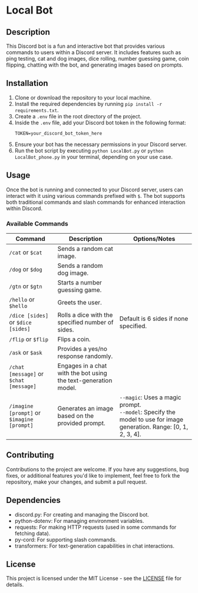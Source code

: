 # Local Bot

## Description
This Discord bot is a fun and interactive bot that provides various commands to users within a Discord server. It includes features such as ping testing, cat and dog images, dice rolling, number guessing game, coin flipping, chatting with the bot, and generating images based on prompts.

## Installation
1. Clone or download the repository to your local machine.
2. Install the required dependencies by running `pip install -r requirements.txt`.
3. Create a `.env` file in the root directory of the project.
4. Inside the `.env` file, add your Discord bot token in the following format:
    ```
    TOKEN=your_discord_bot_token_here
    ```
5. Ensure your bot has the necessary permissions in your Discord server.
6. Run the bot script by executing `python LocalBot.py` or `python LocalBot_phone.py` in your terminal, depending on your use case.

## Usage
Once the bot is running and connected to your Discord server, users can interact with it using various commands prefixed with `$`. The bot supports both traditional commands and slash commands for enhanced interaction within Discord.

### Available Commands

| Command                                    | Description                                                     | Options/Notes                                                                                                        |
| ------------------------------------------ | --------------------------------------------------------------- | -------------------------------------------------------------------------------------------------------------------- |
| `/cat` or `$cat`                           | Sends a random cat image.                                       |                                                                                                                      |
| `/dog` or `$dog`                           | Sends a random dog image.                                       |                                                                                                                      |
| `/gtn` or `$gtn`                           | Starts a number guessing game.                                  |                                                                                                                      |
| `/hello` or `$hello`                       | Greets the user.                                                |                                                                                                                      |
| `/dice [sides]` or `$dice [sides]`         | Rolls a dice with the specified number of sides.                | Default is 6 sides if none specified.                                                                                |
| `/flip` or `$flip`                         | Flips a coin.                                                   |                                                                                                                      |
| `/ask` or `$ask`                           | Provides a yes/no response randomly.                            |                                                                                                                      |
| `/chat [message]` or `$chat [message]`     | Engages in a chat with the bot using the text-generation model. |                                                                                                                      |
| `/imagine [prompt]` or `$imagine [prompt]` | Generates an image based on the provided prompt.                | `--magic`: Uses a magic prompt.<br>`--model`: Specify the model to use for image generation. Range: [0, 1, 2, 3, 4]. |



## Contributing
Contributions to the project are welcome. If you have any suggestions, bug fixes, or additional features you'd like to implement, feel free to fork the repository, make your changes, and submit a pull request.

## Dependencies
- discord.py: For creating and managing the Discord bot.
- python-dotenv: For managing environment variables.
- requests: For making HTTP requests (used in some commands for fetching data).
- py-cord: For supporting slash commands.
- transformers: For text-generation capabilities in chat interactions.

## License
This project is licensed under the MIT License - see the [LICENSE](LICENSE) file for details.